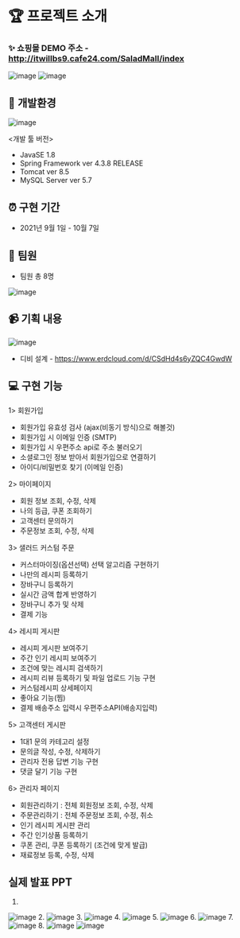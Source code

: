 
# 🏆 프로젝트 소개

### ✨ 쇼핑몰 DEMO 주소 - http://itwillbs9.cafe24.com/SaladMall/index

![image](https://user-images.githubusercontent.com/92525310/148393277-58224369-9329-483c-8fa9-1ece9427f000.png)
![image](https://user-images.githubusercontent.com/92525310/148393384-73b448fb-2804-4eb3-b9b7-468e0347142d.png)


## 🔨 개발환경

![image](https://user-images.githubusercontent.com/92525310/148393565-f53a059f-8189-4b1d-86df-b6ad0dfd754f.png)

<개발 툴 버전>
- JavaSE 1.8
- Spring Framework ver 4.3.8 RELEASE
- Tomcat ver 8.5
- MySQL Server ver 5.7

## ⏰ 구현 기간

- 2021년 9월 1일 - 10월 7일

## 🎃 팀원

- 팀원 총 8명

![image](https://user-images.githubusercontent.com/92525310/148394592-763046ed-183c-4238-a1b7-011d736bda9e.png)

## 📹 기획 내용

![image](https://user-images.githubusercontent.com/92525310/148393989-c3c39764-3c14-4b4a-9228-c334f8d60d50.png)

- 디비 설계 - https://www.erdcloud.com/d/CSdHd4s6yZQC4GwdW
 
## 💻 구현 기능

1> 회원가입
- 회원가입 유효성 검사 (ajax(비동기 방식)으로 해볼것)
- 회원가입 시 이메일 인증 (SMTP)
- 회원가입 시 우편주소 api로 주소 불러오기
- 소셜로그인 정보 받아서 회원가입으로 연결하기
- 아이디/비밀번호 찾기 (이메일 인증)

2> 마이페이지
- 회원 정보 조회, 수정, 삭제
- 나의 등급, 쿠폰 조회하기
- 고객센터 문의하기
- 주문정보 조회, 수정, 삭제

3> 샐러드 커스텀 주문
- 커스터마이징(옵션선택) 선택 알고리즘 구현하기
- 나만의 레시피 등록하기
- 장바구니 등록하기
- 실시간 금액 합계 반영하기
- 장바구니 추가 및 삭제
- 결제 기능

4> 레시피 게시판
- 레시피 게시판 보여주기
- 주간 인기 레시피 보여주기
- 조건에 맞는 레시피 검색하기
- 레시피 리뷰 등록하기 및 파일 업로드 기능 구현
- 커스텀레시피 상세페이지
- 좋아요 기능(찜)
- 결제 배송주소 입력시 우편주소API(배송지입력)

5> 고객센터 게시판
- 1대1 문의 카테고리 설정
- 문의글 작성, 수정, 삭제하기
- 관리자 전용 답변 기능 구현
- 댓글 달기 기능 구현

6> 관리자 페이지
- 회원관리하기 : 전체 회원정보 조회, 수정, 삭제
- 주문관리하기 : 전체 주문정보 조회, 수정, 취소
- 인기 레시피 게시판 관리
- 주간 인기상품 등록하기
- 쿠폰 관리, 쿠폰 등록하기 (조건에 맞게 발급)
- 재료정보 등록, 수정, 삭제 

## 실제 발표 PPT
1.
![image](https://user-images.githubusercontent.com/92525310/148395220-0d0876e5-a3ee-46af-894e-57432880069a.png)
2.
![image](https://user-images.githubusercontent.com/92525310/148395267-a1520e6e-65ca-407e-9264-83e1a0896751.png)
3.
![image](https://user-images.githubusercontent.com/92525310/148395318-ef1e4993-a630-46d3-85ef-28bd229ef341.png)
4.
![image](https://user-images.githubusercontent.com/92525310/148395367-a8055ae9-43c9-465a-ba52-3c37b74edb5b.png)
5.
![image](https://user-images.githubusercontent.com/92525310/148395400-9705ba11-5a6b-4565-b1eb-c395b27af26f.png)
6.
![image](https://user-images.githubusercontent.com/92525310/148395455-b446778e-7ba0-4d8f-bdd1-ed7410d58669.png)
7.
![image](https://user-images.githubusercontent.com/92525310/148395501-a5fa18fa-62e1-4f4d-9874-29d5e973e8fa.png)
8.
![image](https://user-images.githubusercontent.com/92525310/148395541-2acec542-6aff-46b5-8eb4-af3e0ec40555.png)
![image](https://user-images.githubusercontent.com/92525310/148395567-ca44eb0c-cf67-4fec-8f4a-7c4b1d6daefc.png)





